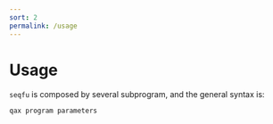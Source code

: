 ```yaml
---
sort: 2
permalink: /usage
---
```

# Usage

`seqfu` is composed by several subprogram, and the general syntax is:

```
qax program parameters
```
 
